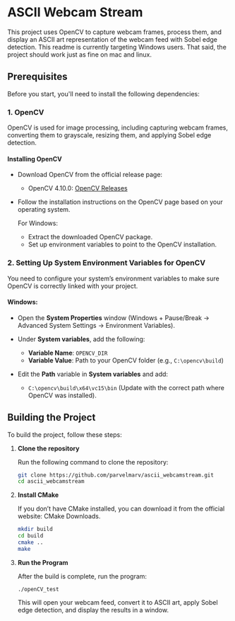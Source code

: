 # ASCII Webcam Stream

This project uses OpenCV to capture webcam frames, process them, and display an ASCII art representation of the webcam feed with Sobel edge detection. This readme is currently targeting Windows users. That said, the project should work just as fine on mac and linux. 

## Prerequisites

Before you start, you'll need to install the following dependencies:

### 1. **OpenCV**

OpenCV is used for image processing, including capturing webcam frames, converting them to grayscale, resizing them, and applying Sobel edge detection.

#### Installing OpenCV

- Download OpenCV from the official release page:
   - OpenCV 4.10.0: [OpenCV Releases](https://opencv.org/releases/)

- Follow the installation instructions on the OpenCV page based on your operating system.

   For Windows:
   - Extract the downloaded OpenCV package.
   - Set up environment variables to point to the OpenCV installation.

### 2. **Setting Up System Environment Variables for OpenCV**

You need to configure your system’s environment variables to make sure OpenCV is correctly linked with your project.

#### Windows:
- Open the **System Properties** window (Windows + Pause/Break → Advanced System Settings → Environment Variables).
- Under **System variables**, add the following:
  - **Variable Name**: `OPENCV_DIR`
  - **Variable Value**: Path to your OpenCV folder (e.g., `C:\opencv\build`)

- Edit the **Path** variable in **System variables** and add:
  - `C:\opencv\build\x64\vc15\bin` (Update with the correct path where OpenCV was installed).

## Building the Project

To build the project, follow these steps:

1. **Clone the repository**

   Run the following command to clone the repository:

   ```bash
   git clone https://github.com/parvelmarv/ascii_webcamstream.git
   cd ascii_webcamstream
   
2. **Install CMake**

   If you don’t have CMake installed, you can download it from the official website: CMake Downloads. 

    ```bash
    mkdir build
    cd build
    cmake ..
    make

3. **Run the Program**

    After the build is complete, run the program:
   
      `./openCV_test`

    This will open your webcam feed, convert it to ASCII art, apply Sobel edge detection, and display the results in a window.
